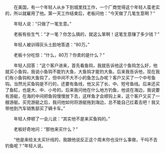 　　在美国，有一个年轻人从乡下到城里找工作，一个厂商觉得这个年轻人蛮老实的，所以就雇用了他。第一天工作结束后，老板问他：“今天做了几笔生意啊？”

　　年轻人说：“只做了一笔生意。”

　　老板有些生气：“才一笔？你怎么搞的，就这么笨啊！这笔生意赚了多少钱？”

　　年轻人被训得灰头土脸地答道：“80万。”

　　老板十分吃惊：“什么，80万？你卖的是什么？”

　　年轻人回答：“这个客户进来，首先看鱼钩，我就告诉他这个鱼钩怎么好，他就买小鱼钩，我说小鱼钩不能钓大鱼，大鱼钩才能钓大鱼。后来我告诉他，现在我们有小鱼钩和大鱼钩了，但中间不大不小的鱼怎么办呢？客户又买了一个中号鱼钩。当然光买鱼钩是不行的，还要有鱼线，他又买了长、中、短号鱼线。后来还买了鱼缸，也是大、中、小号的。后来我问他在什么地方钓鱼，他说在海边，我说要有游艇，在海的中间把鱼钩慢慢放下去，这样鱼才会顺钩上来，这个客户又买了一艘游艇。买完游艇之后，我问他如何将游艇拖到海边，总不能自己扛着去吧！我又带他到汽车销售部买了辆卡车。”

　　年轻人停顿了一会儿说：“其实他不是来买鱼钩的。”

　　老板好奇地问：“那他来买什么？”

　　“他是来给太太买针线的，我跟他说反正这个周末你也没什么事做，干吗不去钓鱼呢？”年轻人说。




